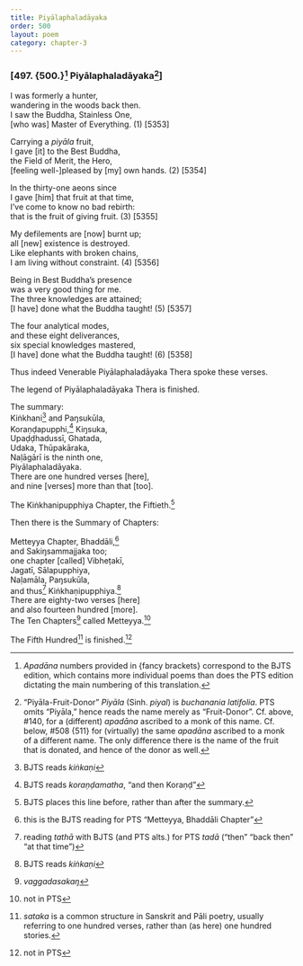 ```yaml
---
title: Piyālaphaladāyaka
order: 500
layout: poem
category: chapter-3
---
```


### \[497. {500.}[^1] Piyālaphaladāyaka[^2]\]

I was formerly a hunter,  
wandering in the woods back then.  
I saw the Buddha, Stainless One,  
\[who was\] Master of Everything. (1) \[5353\]

Carrying a *piyāla* fruit,  
I gave \[it\] to the Best Buddha,  
the Field of Merit, the Hero,  
\[feeling well-\]pleased by \[my\] own hands. (2) \[5354\]

In the thirty-one aeons since  
I gave \[him\] that fruit at that time,  
I’ve come to know no bad rebirth:  
that is the fruit of giving fruit. (3) \[5355\]

My defilements are \[now\] burnt up;  
all \[new\] existence is destroyed.  
Like elephants with broken chains,  
I am living without constraint. (4) \[5356\]

Being in Best Buddha’s presence  
was a very good thing for me.  
The three knowledges are attained;  
\[I have\] done what the Buddha taught! (5) \[5357\]

The four analytical modes,  
and these eight deliverances,  
six special knowledges mastered,  
\[I have\] done what the Buddha taught! (6) \[5358\]

Thus indeed Venerable Piyālaphaladāyaka Thera spoke these verses.

The legend of Piyālaphaladāyaka Thera is finished.

The summary:  
Kiṅkhani[^3] and Paŋsukūla,  
Koraṇḍapupphi,[^4] Kiŋsuka,  
Upaḍḍhadussī, Ghatada,  
Udaka, Thūpakāraka,  
Naḷāgārī is the ninth one,  
Piyālaphaladāyaka.  
There are one hundred verses \[here\],  
and nine \[verses\] more than that \[too\].

The Kiṅkhanipupphiya Chapter, the Fiftieth.[^5]

Then there is the Summary of Chapters:

Metteyya Chapter, Bhaddāli,[^6]  
and Sakiŋsammajjaka too;  
one chapter \[called\] Vibheṭakī,  
Jagatī, Sālapupphiya,  
Naḷamāla, Paŋsukūla,  
and thus[^7] Kiṅkhaṇipupphiya.[^8]  
There are eighty-two verses \[here\]  
and also fourteen hundred \[more\].  
The Ten Chapters[^9] called Metteyya.[^10]

The Fifth Hundred[^11] is finished.[^12]

[^1]: *Apadāna* numbers provided in {fancy brackets} correspond to the BJTS edition, which contains more individual poems than does the PTS edition dictating the main numbering of this translation.

[^2]: “Piyāla-Fruit-Donor” *Piyāla* (Sinh. *piyal*) is *buchanania latifolia*. PTS omits “Piyāla,” hence reads the name merely as “Fruit-Donor”. Cf. above, \#140, for a (different) *apadāna* ascribed to a monk of this name. Cf. below, \#508 {511} for (virtually) the same *apadāna* ascribed to a monk of a different name. The only difference there is the name of the fruit that is donated, and hence of the donor as well.

[^3]: BJTS reads *kiṅkaṇi*

[^4]: BJTS reads *koraṇḍamatha*, “and then Koraṇḍ”

[^5]: BJTS places this line before, rather than after the summary.

[^6]: this is the BJTS reading for PTS “Metteyya, Bhaddāli Chapter”

[^7]: reading *tathā* with BJTS (and PTS alts.) for PTS *tadā* (“then” “back then” “at that time”)

[^8]: BJTS reads *kiṅkaṇi*

[^9]: *vaggadasakaŋ*

[^10]: not in PTS

[^11]: *sataka* is a common structure in Sanskrit and Pāli poetry, usually referring to one hundred verses, rather than (as here) one hundred stories.

[^12]: not in PTS
